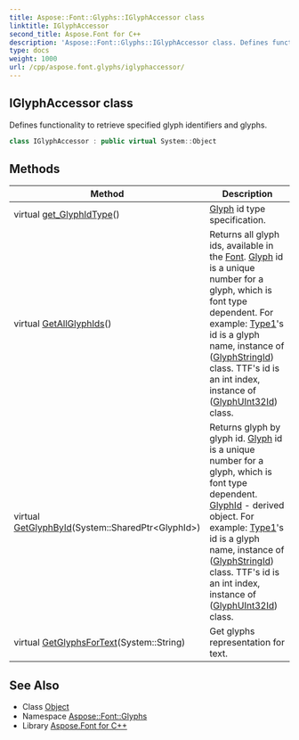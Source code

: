```yaml
---
title: Aspose::Font::Glyphs::IGlyphAccessor class
linktitle: IGlyphAccessor
second_title: Aspose.Font for C++
description: 'Aspose::Font::Glyphs::IGlyphAccessor class. Defines functionality to retrieve specified glyph identifiers and glyphs in C++.'
type: docs
weight: 1000
url: /cpp/aspose.font.glyphs/iglyphaccessor/
---
```

## IGlyphAccessor class


Defines functionality to retrieve specified glyph identifiers and glyphs.

```cpp
class IGlyphAccessor : public virtual System::Object
```

## Methods

| Method | Description |
| --- | --- |
| virtual [get_GlyphIdType](./get_glyphidtype/)() | [Glyph](../glyph/) id type specification. |
| virtual [GetAllGlyphIds](./getallglyphids/)() | Returns all glyph ids, available in the [Font](../../aspose.font/font/). [Glyph](../glyph/) id is a unique number for a glyph, which is font type dependent. For example: [Type1](../../aspose.font.type1/)'s id is a glyph name, instance of ([GlyphStringId](../glyphstringid/)) class. TTF's id is an int index, instance of ([GlyphUInt32Id](../glyphuint32id/)) class. |
| virtual [GetGlyphById](./getglyphbyid/)(System::SharedPtr\<GlyphId\>) | Returns glyph by glyph id. [Glyph](../glyph/) id is a unique number for a glyph, which is font type dependent. [GlyphId](../glyphid/) - derived object. For example: [Type1](../../aspose.font.type1/)'s id is a glyph name, instance of ([GlyphStringId](../glyphstringid/)) class. TTF's id is an int index, instance of ([GlyphUInt32Id](../glyphuint32id/)) class. |
| virtual [GetGlyphsForText](./getglyphsfortext/)(System::String) | Get glyphs representation for text. |
## See Also

* Class [Object](../../system/object/)
* Namespace [Aspose::Font::Glyphs](../)
* Library [Aspose.Font for C++](../../)
